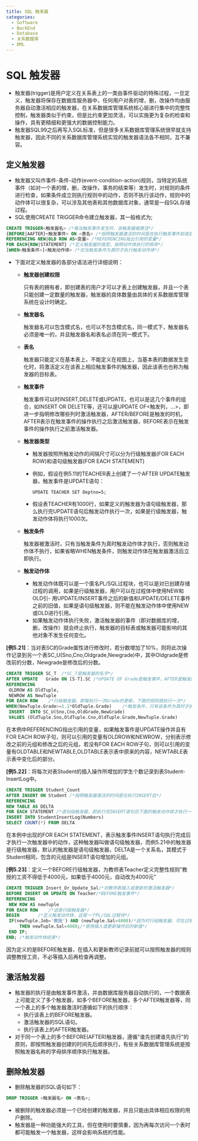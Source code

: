 ```yaml
---
title: SQL 触发器
categories:
  - Software
  - BackEnd
  - Database
  - 关系数据库
  - DML
---
```

# SQL 触发器

- 触发器(trigger)是用户定义在关系表上的一类由事件驱动的特殊过程，一旦定义，触发器将保存在数据库服务器中，任何用户对表的增，删，改操作均由服务器自动激活相应的触发器，在关系数据库管理系统核心层进行集中的完整性控制，触发器类似于约束，但是比约束更加灵活，可以实施更为复杂的检查和操作，具有更精细和更强大的数据控制能力。
- 触发器SQL99之后再写入SQL标准，但是很多关系数据库管理系统很早就支持触发器，因此不同的关系数据库管理系统实现的触发器语法各不相同，互不兼容。

## 定义触发器

- 触发器又叫作事件-条件-动作(event-condition-action)规则，当特定的系统事件（如对一个表的增，删，改操作，事务的结束等）发生时，对规则的条件进行检查，如果条件成立则执行规则中的动作，否则不执行该动作，规则中的动作体可以很复杂，可以涉及其他表和其他数据库对象，通常是一段SQL存储过程。
- SQL使用CREATE TRIGGER命令建立触发器，其一般格式为;

```sql
CREATE TRIGGER<触发器名> /*每当触发事件发生时，该触发器被激活*/
{BEFORE|AAFTER}<触发事件> ON <表名> /*指明触发器激活的时间是在执行触发事件前或后*/
REFERENCING NEW|OLD ROW AS<变量> /*REFERENCING指出引用的变量*/
FOR EACH{ROW|STATEMENT} /*定义触发器的类型，指明动作体执行的频率*/
[WHEN<触发条件>]<触发动作体> /*仅当触发条件为真时才执行触发动作体*/
```

- 下面对定义触发器的各部分语法进行详细说明：

    - **触发器创建权限**

        只有表的拥有者，即创建表的用户才可以才表上创建触发器，并且一个表只能创建一定数量的触发器，触发器的具体数量由具体的关系数据库管理系统在设计时确定。

    - **触发器名**

        触发器名可以包含模式名，也可以不包含模式名，同一模式下，触发器名必须是唯一的，并且触发器名和表名必须在同一模式下。

    - **表名**

        触发器只能定义在基本表上，不能定义在视图上，当基本表的数据发生变化时，将激活定义在该表上相应触发事件的触发器，因此该表也也称为触发器的目标表。

    - **触发事件**

        触发事件可以时INSERT,DELETE或UPDATE，也可以是这几个事件的组合，如INSERT OR DELETE等，还可以是UPDATE OF<触发列，...>，即进一步指明修改哪些列时激活触发器，AFTER/BEFORE是触发的时机，AFTER表示在触发事件的操作执行之后激活触发器，BEFORE表示在触发事件的操作执行之前激活触发器。

    - **触发器类型**

        - 触发器按照所触发动作的间隔尺寸可以分为行级触发器(FOR EACH ROW)和语句级触发器(FOR EACH STATEMENT)

        - 例如，假设在例5.11的TEACHER表上创建了一个AFTER UPDATE触发器，触发事件是UPDATE语句：
          ```
          UPDATE TEACHER SET Deptno=5;
          ```

        - 假设表TEACHER有1000行，如果定义的触发器为语句级触发器，那么执行完UPDATE语句后触发动作执行一次，如果是行级触发器，触发动作体将执行1000次。

    - **触发条件**

        触发器被激活时，只有当触发条件为真时触发动作体才执行，否则触发动作体不执行，如果省略WHEN触发条件，则触发动作体在触发器激活后立即执行。

    - **触发动作体**

        - 触发动作体既可以是一个匿名PL/SQL过程块，也可以是对已创建存储过程的调用，如果是行级触发器，用户可以在过程体中使用NEW和OLD引- 用UPDATE/INSERT事件之后的新值和UPDATE/DELETE事件之前的旧值，如果是语句级触发器，则不能在触发动作体中使用NEW或OLD进行引用。
        - 如果触发动作体执行失败，激活触发器的事件（即对数据库的增，删，改操作）就会终止执行，触发器的目标表或触发器可能影响的其他对象不发生任何变化。


**[例5.21]**：当对表SC的Grade属性进行修改时，若分数增加了10%，则将此次操作记录到另一个表SC_U(Sno,Cno,Oldgrade,Newgrade)中，其中Oldgrade是修改前的分数，Newgrade是修改后的分数。

```sql
CREATE TRIGGER SC_T  /*SC_T是触发器的名字*/
AFTER UPDATE   Grade ON [S-T].SC /*UPDATE OF Grade是触发事件，AFTER是触发的时机，表示对SC的Grade属性修改完后再触发下面的规则*/
REFERENCING
 OLDROW AS OldTuple,
 NEWROW AS NewTuple
FOR EACH ROW    /*行级触发器，即每执行一次Grade的更新，下面的规则就执行一次*/
WHEN(NewTuple.Grade>=1.1*OldTuple.Grade)    /*触发条件，只有该条件为真时才执行下面的INSERT操作*/
 INSERT  INTO SC_U(Sno,Cno,OldGrade,NewGrade)
 VALUES (OldTuple.Sno,OldTuple.Cno,OldTuple.Grade,NewTuple.Grade)
```

在本例中REFERENCING指出引用的变量，如果触发事件是UPDATE操作并且有FOR EACH ROW子句，则可以引用的变量有OLDROW和NEWROW，分别表示修改之前的元组和修改之后的元组，若没有FOR EACH ROW子句，则可以引用的变量有OLDTABLE和NEWTABLE,OLDTABLE表示表中原来的内容，NEWTABLE表示表中变化后的部分。

**[例5.22]**：将每次对表Student的插入操作所增加的学生个数记录到表Student-InsertLog中。

```sql
CREATE TRIGGER Student_Count
AFTER INSERT ON Student /*指明触发器激活的时间是在执行INSERT后*/
REFERENCING
NEW TABLE AS DELTA
FOR EACH STATEMENT /*语句级触发器，即执行完INSERT语句后下面的触发动作体才执行一次*/
INSERT INTO StudentInsertLog(Numbers)
SELECT COUNT(*) FROM DELTA
```

在本例中出现的FOR EACH STATEMENT，表示触发事件INSERT语句执行完成后才执行一次触发器中的动作，这种触发器叫做语句级触发器，而例5.21中的触发器是行级触发器，默认的触发器是语句级触发器，DELTA是一个关系名，其模式于Student相同，包含的元组是INSERT语句增加的元组。

**[例5.23]**：定义一个BEFORE行级触发器，为教师表Teacher定义完整性规则"教授的工资不得低于4000元，如果低于4000元，自动改为4000元"

```sql
CREATE TRIGGER Insert_Or_Update_Sal/*对教师表插入或更新时激活触发器*/
BEFORE INSERT OR UPDATE ON Teacher/*BEFORE触发事件*/
REFERENCING
 NEW ROW AS newTuple
FOR EACH ROW    /*这是行级触发器*/
BEGIN       /*定义触发动作体，这是一个PL/SQL过程块*/
 IF(newTuple.Job='教授') AND (newTuple.Sal<4000)/*因为时行级触发器，可在过程体中*/
     THEN newTuple.Sal=4000;/*使用插入或更新操作后的新值*/
 END IF;
END; /*触发动作体结束*/
```

因为定义的是BEFORE触发器，在插入和更新教师记录前就可以按照触发器的规则调整教授工资，不必等插入后再检查再调整。

## 激活触发器

- 触发器的执行是由触发事件激活，并由数据库服务器自动执行的，一个数据表上可能定义了多个触发器，如多个BEFORE触发器，多个AFTER触发器等，同一个表上的多个触发器激活时遵循如下的执行顺序：
    - 执行该表上的BEFORE触发器。
    - 激活触发器的SQL语句。
    - 执行该表上的AFTER触发器。
- 对于同一个表上的多个BEFORE(AFTER)触发器，遵循"谁先创建谁先执行"的原则，即按照触发器创建的时间先后顺序执行，有些关系数据库管理系统是按照触发器名称的字母排序顺序执行触发器。

## 删除触发器

- 删除触发器的SQL语句如下：

```sql
DROP TRIGGER <触发器名> ON <表名>;
```

- 被删除的触发器必须是一个已经创建的触发器，并且只能由具体相应权限的用户删除。
- 触发器是一种功能强大的工具，但在使用时要慎重，因为再每次访问一个表时都可能触发一个触发器，这样会影响系统的性能。